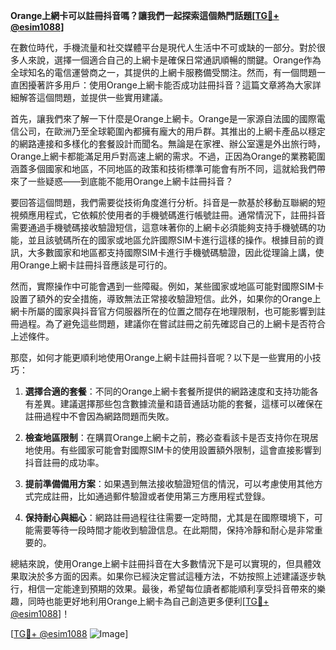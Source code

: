 **Orange上網卡可以註冊抖音嗎？讓我們一起探索這個熱門話題[[TG💪+ @esim1088](https://t.me/s/esim1088)]**

在數位時代，手機流量和社交媒體平台是現代人生活中不可或缺的一部分。對於很多人來說，選擇一個適合自己的上網卡是確保日常通訊順暢的關鍵。Orange作為全球知名的電信運營商之一，其提供的上網卡服務備受關注。然而，有一個問題一直困擾著許多用戶：使用Orange上網卡能否成功註冊抖音？這篇文章將為大家詳細解答這個問題，並提供一些實用建議。

首先，讓我們來了解一下什麼是Orange上網卡。Orange是一家源自法國的國際電信公司，在歐洲乃至全球範圍內都擁有龐大的用戶群。其推出的上網卡產品以穩定的網路連接和多樣化的套餐設計而聞名。無論是在家裡、辦公室還是外出旅行時，Orange上網卡都能滿足用戶對高速上網的需求。不過，正因為Orange的業務範圍涵蓋多個國家和地區，不同地區的政策和技術標準可能會有所不同，這就給我們帶來了一些疑惑——到底能不能用Orange上網卡註冊抖音？

要回答這個問題，我們需要從技術角度進行分析。抖音是一款基於移動互聯網的短視頻應用程式，它依賴於使用者的手機號碼進行帳號註冊。通常情況下，註冊抖音需要通過手機號碼接收驗證短信，這意味著你的上網卡必須能夠支持手機號碼的功能，並且該號碼所在的國家或地區允許國際SIM卡進行這樣的操作。根據目前的資訊，大多數國家和地區都支持國際SIM卡進行手機號碼驗證，因此從理論上講，使用Orange上網卡註冊抖音應該是可行的。

然而，實際操作中可能會遇到一些障礙。例如，某些國家或地區可能對國際SIM卡設置了額外的安全措施，導致無法正常接收驗證短信。此外，如果你的Orange上網卡所屬的國家與抖音官方伺服器所在的位置之間存在地理限制，也可能影響到註冊過程。為了避免這些問題，建議你在嘗試註冊之前先確認自己的上網卡是否符合上述條件。

那麼，如何才能更順利地使用Orange上網卡註冊抖音呢？以下是一些實用的小技巧：

1. **選擇合適的套餐**：不同的Orange上網卡套餐所提供的網路速度和支持功能各有差異。建議選擇那些包含數據流量和語音通話功能的套餐，這樣可以確保在註冊過程中不會因為網路問題而失敗。
   
2. **檢查地區限制**：在購買Orange上網卡之前，務必查看該卡是否支持你在現居地使用。有些國家可能會對國際SIM卡的使用設置額外限制，這會直接影響到抖音註冊的成功率。

3. **提前準備備用方案**：如果遇到無法接收驗證短信的情況，可以考慮使用其他方式完成註冊，比如通過郵件驗證或者使用第三方應用程式登錄。

4. **保持耐心與細心**：網路註冊過程往往需要一定時間，尤其是在國際環境下，可能需要等待一段時間才能收到驗證信息。在此期間，保持冷靜和耐心是非常重要的。

總結來說，使用Orange上網卡註冊抖音在大多數情況下是可以實現的，但具體效果取決於多方面的因素。如果你已經決定嘗試這種方法，不妨按照上述建議逐步執行，相信一定能達到預期的效果。最後，希望每位讀者都能順利享受抖音帶來的樂趣，同時也能更好地利用Orange上網卡為自己創造更多便利[[TG💪+ @esim1088](https://t.me/s/esim1088)]！

[[TG💪+ @esim1088](https://t.me/s/esim1088) ![Image](https://i.postimg.cc/4NQfJmqS/Snipaste-2025-05-13-00-14-12.png)]